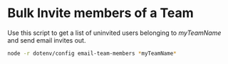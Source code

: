 # Bulk Invite members of a Team

Use this script to get a list of uninvited users belonging to _myTeamName_ and send email invites out.

```sh
node -r dotenv/config email-team-members *myTeamName*
```

